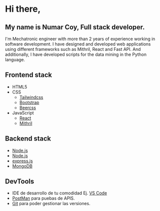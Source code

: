 # Hi there, 
## My name is Numar Coy, Full stack developer.

I'm Mechatronic engineer with more than 2 years of experience working in software development. I have designed and developed web applications using different frameworks such as Mithril, React and Fast API. And additionally, I have developed scripts for the data mining in the Python language.

## Frontend stack

- HTML5
- CSS
  - [Tailwindcss](https://tailwindcss.com/)
  - [Bootstrap](https://getbootstrap.com/)
  - [Beercss](https://www.beercss.com/)
- JavaScript
  - [React](https://react.dev/)
  - [Mithril](https://mithril.js.org/)

## Backend stack
- [Node.js](https://nodejs.org/es/)
- [Node.js](https://nodejs.org/es/)
- [express.js](https://expressjs.com/es/)
- [MongoDB](https://www.mongodb.com/es)

## DevTools

- IDE de desarrollo de tu comodidad Ej. [VS Code](https://code.visualstudio.com/download)
- [PostMan](https://www.postman.com/downloads/) para puebas de APIS.
- [Git](https://git-scm.com/downloads) para poder gestionar las versiones.

